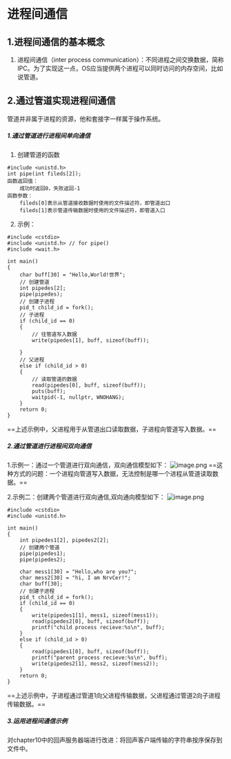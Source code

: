 # 进程间通信
## 1.进程间通信的基本概念
1. 进程间通信（inter process communication）：不同进程之间交换数据，简称IPC。为了实现这一点，OS应当提供两个进程可以同时访问的内存空间，比如说管道。
## 2.通过管道实现进程间通信
管道并非属于进程的资源，他和套接字一样属于操作系统。
##### 1.通过管道进行进程间单向通信
1. 创建管道的函数
```
#include <unistd.h>
int pipe(int fileds[2]);
函数返回值：
    成功时返回0，失败返回-1
函数参数：
    fileds[0]表示从管道接收数据时使用的文件描述符，即管道出口
    fileds[1]表示管道传输数据时使用的文件描述符，即管道入口
```
2. 示例：
```
#include <cstdio>
#include <unistd.h> // for pipe()
#include <wait.h>

int main()
{
    char buff[30] = "Hello,World!世界";
    // 创建管道
    int pipedes[2];
    pipe(pipedes);
    // 创建子进程
    pid_t child_id = fork();
    // 子进程
    if (child_id == 0)
    {
        // 往管道写入数据
        write(pipedes[1], buff, sizeof(buff));

    }
    // 父进程
    else if (child_id > 0)
    {
        // 读取管道的数据
        read(pipedes[0], buff, sizeof(buff));
        puts(buff);
        waitpid(-1, nullptr, WNOHANG);
    }
    return 0;
}
```
==上述示例中，父进程用于从管道出口读取数据，子进程向管道写入数据。==
##### 2.通过管道进行进程间双向通信
1.示例一：通过一个管道进行双向通信，双向通信模型如下：
![image.png](https://upload-images.jianshu.io/upload_images/17728742-540c590bba735e71.png?imageMogr2/auto-orient/strip%7CimageView2/2/w/1240)
==这种方式的问题：一个进程向管道写入数据，无法控制是哪一个进程从管道读取数据。==

2.示例二：创建两个管道进行双向通信,双向通向模型如下：
![image.png](https://upload-images.jianshu.io/upload_images/17728742-ee3e6f6e0317e3be.png?imageMogr2/auto-orient/strip%7CimageView2/2/w/1240)

```
#include <cstdio>
#include <unistd.h>

int main()
{
    int pipedes1[2], pipedes2[2];
    // 创建两个管道
    pipe(pipedes1);
    pipe(pipedes2);

    char mess1[30] = "Hello,who are you?";
    char mess2[30] = "hi, I am NrvCer!";
    char buff[30];
    // 创建子进程
    pid_t child_id = fork();
    if (child_id == 0)
    {
        write(pipedes1[1], mess1, sizeof(mess1));
        read(pipedes2[0], buff, sizeof(buff));
        printf("child process recieve:%s\n", buff);
    }
    else if (child_id > 0)
    {
        read(pipedes1[0], buff, sizeof(buff));
        printf("parent process recieve:%s\n", buff);
        write(pipedes2[1], mess2, sizeof(mess2));
    }
    return 0;
}
```
==上述示例中，子进程通过管道1向父进程传输数据，父进程通过管道2向子进程传输数据。==
##### 3.运用进程间通信示例
对chapter10中的回声服务器端进行改进：将回声客户端传输的字符串按序保存到文件中。
